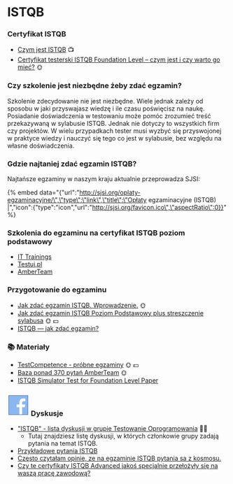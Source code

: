 # ISTQB

### **Certyfikat ISTQB**

* [Czym jest ISTQB](https://www.youtube.com/watch?v=HrK1zhqyW4k) 📺
* [Certyfikat testerski ISTQB Foundation Level – czym jest i czy warto go mieć?](http://jakzostactesterem.pl/certyfikat-testerski-istqb-foundation-czym-warto-go-miec/) 🌞

### **Czy szkolenie jest niezbędne żeby zdać egzamin?**

Szkolenie zdecydowanie nie jest niezbędne. Wiele jednak zależy od sposobu w jaki przyswajasz wiedzę i ile czasu poświęcisz na naukę. Posiadanie doświadczenia w testowaniu może pomóc zrozumieć treść przekazywaną w sylabusie ISTQB. Jednak nie dotyczy to wszystkich firm czy projektów. W wielu przypadkach tester musi wyzbyć się przyswojonej w praktyce wiedzy i nauczyć się tego co jest w sylabusie, bez względu na własne doświadczenia.

### **Gdzie najtaniej zdać egzamin ISTQB?**

Najtańsze egzaminy w naszym kraju aktualnie przeprowadza SJSI:

{% embed data="{\"url\":\"http://sjsi.org/oplaty-egzaminacyjne/\",\"type\":\"link\",\"title\":\"Opłaty egzaminacyjne \(ISTQB\) \|\",\"icon\":{\"type\":\"icon\",\"url\":\"http://sjsi.org/favicon.ico\",\"aspectRatio\":0}}" %}

### **Szkolenia do egzaminu na certyfikat ISTQB poziom podstawowy**

* [IT Trainings](http://ittraining.pl/szkolenia/zapewnic_jakosc/istqb_poziom_podstawowy)
* [Testuj.pl](http://szkolenia.testuj.pl/istqb-foundation-level/)
* [AmberTeam](http://www.amberteam.pl/pl/szkolenia/istqb-certyfikowany-tester---poziom-podstawowy/1)

### **Przygotowanie do egzaminu**

* [Jak zdać egzamin ISTQB. Wprowadzenie.](http://edu.ittraining.pl/material/jak-zdac-egzamin-ISTQB) 🌞
* [Jak zdać egzamin ISTQB Poziom Podstawowy plus streszczenie sylabusa](http://testerzy.pl/baza-wiedzy/e-book-jak-zdac-egzamin-istqb-poziom-podstawowy-plus-streszczenie-sylabusa) 🌞 💵
* [ISTQB — jak zdać egzamin?](https://www.qagile.pl/blog/istqb-zdac-egzamin/)

### 📚 Materiały

* [TestCompetence - próbne egzaminy](http://testcompetence.com/) 🌞 💵
* [Baza ponad 370 pytań AmberTeam](http://www.amberteam.pl/pl/baza-pytan) 🌞
* [ISTQB Simulator Test for Foundation Level Paper](http://toolsqa.com/istqb/istqb-simulator-test-foundation-level-paper-1/)

###  ![](../.gitbook/assets/icons8-facebook-50%20%285%29.png) Dyskusje

* ["ISTQB" - lista dyskusji w grupie Testowanie Oprogramowania](https://www.facebook.com/groups/141683635854223/post_tags/?post_tag_id=1765191683503402&ref=story_subtitle) 🏤🌞
  * Tutaj znajdziesz listę dyskusji, w których członkowie grupy zadają pytania na temat ISTQB.
* [Przykładowe pytania ISTQB](https://www.facebook.com/groups/TestowanieOprogramowania/permalink/1241196819236227/)
* [Często czytałam opinie, ze na egzaminie ISTQB pytania sa z kosmosu.](https://www.facebook.com/groups/TestowanieOprogramowania/permalink/1241196819236227/)
* [Czy te certyfikaty ISTQB Advanced jakoś specjalnie przełożyły się na waszą pracę zawodową?](https://www.facebook.com/groups/TestowanieOprogramowania/permalink/1108713379151239/)



